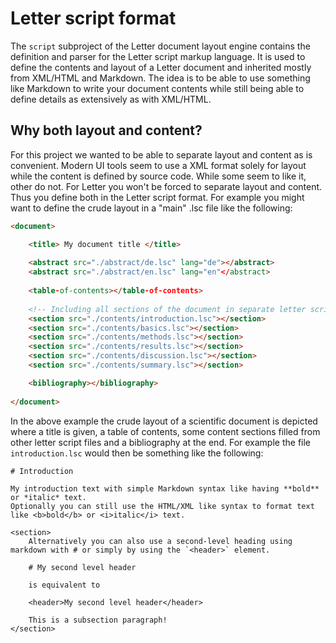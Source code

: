 # Letter script format

The `script` subproject of the Letter document layout engine contains the definition and parser for the Letter script markup language.
It is used to define the contents and layout of a Letter document and inherited mostly from XML/HTML and Markdown.
The idea is to be able to use something like Markdown to write your document contents while still being able to define details as extensively as with XML/HTML.

## Why both layout and content?

For this project we wanted to be able to separate layout and content as is convenient.
Modern UI tools seem to use a XML format solely for layout while the content is defined by source code.
While some seem to like it, other do not.
For Letter you won't be forced to separate layout and content.
Thus you define both in the Letter script format.
For example you might want to define the crude layout in a "main" .lsc file like the following:

```html
<document>

    <title> My document title </title>
    
    <abstract src="./abstract/de.lsc" lang="de"></abstract>
    <abstract src="./abstract/en.lsc" lang="en"</abstract>
    
    <table-of-contents></table-of-contents>
    
    <!-- Including all sections of the document in separate letter script files -->
    <section src="./contents/introduction.lsc"></section>
    <section src="./contents/basics.lsc"></section>
    <section src="./contents/methods.lsc"></section>
    <section src="./contents/results.lsc"></section>
    <section src="./contents/discussion.lsc"></section>
    <section src="./contents/summary.lsc"></section>

    <bibliography></bibliography>
    
</document>
```

In the above example the crude layout of a scientific document is depicted where a title is given, a table of contents, some content sections filled from other letter script files and a bibliography at the end.
For example the file `introduction.lsc` would then be something like the following:

```
# Introduction

My introduction text with simple Markdown syntax like having **bold** or *italic* text.
Optionally you can still use the HTML/XML like syntax to format text like <b>bold</b> or <i>italic</i> text.

<section>
    Alternatively you can also use a second-level heading using markdown with # or simply by using the `<header>` element.

    # My second level header

    is equivalent to

    <header>My second level header</header>

    This is a subsection paragraph!
</section>
```
